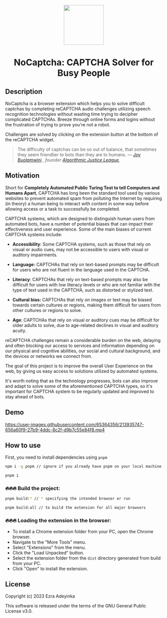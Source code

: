 <p  align="center"><img  width="128"  height="128"  src="https://i.imgur.com/KeiYRhv.png"/></p>

<h1  align="center">NoCaptcha: CAPTCHA Solver for Busy People</h1>

## Description

NoCaptcha is a browser extension which helps you to solve difficult captchas by completing reCAPTCHA audio challenges utilizing speech recognition technologies without wasting time trying to decipher complicated CAPTCHAs. Breeze through online forms and logins without the frustration of trying to prove you're not a robot.

Challenges are solved by clicking on the extension button at the bottom of the reCAPTCHA widget.

> The difficulty of captchas can be so out of balance, that sometimes they seem friendlier to bots than they are to humans.
>  — <cite>[Joy Buolamwini](https://en.wikipedia.org/wiki/Joy_Buolamwini) , founder [Algorithmic Justice League](https://en.wikipedia.org/wiki/Algorithmic_Justice_League),</cite>


## Motivation

Short for <b> Completely Automated Public Turing Test to tell Computers and Humans Apart</b>, CAPTCHA has long been the standard tool used by various websites to prevent automated spam from polluting the Internet by requiring (in theory) a human being to interact with content in some way before allowing access or a task to successfully be completed.

CAPTCHA systems, which are designed to distinguish human users from automated bots, have a number of potential biases that can impact their effectiveness and user experience. Some of the main biases of current CAPTCHA systems include:

-   **Accessibility**: Some CAPTCHA systems, such as those that rely on visual or audio cues, may not be accessible to users with visual or auditory impairments.
    
-   **Language:** CAPTCHAs that rely on text-based prompts may be difficult for users who are not fluent in the language used in the CAPTCHA.
    
-   **Literacy**: CAPTCHAs that rely on text-based prompts may also be difficult for users with low literacy levels or who are not familiar with the type of text used in the CAPTCHA, such as distorted or stylized text.
    
-   **Cultural bias:** CAPTCHAs that rely on images or text may be biased towards certain cultures or regions, making them difficult for users from other cultures or regions to solve.
    
-   **Age**: CAPTCHAs that rely on visual or auditory cues may be difficult for older adults to solve, due to age-related declines in visual and auditory acuity.

reCAPTCHA challenges remain a considerable burden on the web, delaying and often blocking our access to services and information depending on our physical and cognitive abilities, our social and cultural background, and the devices or networks we connect from.

The goal of this project is to improve the overall User Experience on the web, by giving us easy access to solutions utilized by automated systems.

It's worth noting that as the technology progresses, bots can also improve and adapt to solve some of the aforementioned CAPTCHA types, so it's important for CAPTCHA system to be regularly updated and improved to stay ahead of bots.


## Demo

https://user-images.githubusercontent.com/65364356/213935747-656a60f9-27b9-4ddc-8c2f-d9b7c55e84f8.mp4

## How to use


First, you need to install dependencies using `pnpm`

```bash
npm i -g pnpm // ignore if you already have pnpm on your local machine

pnpm i
```

### 🔥🔥🔥 Build the project:

```bash
pnpm build:* // * specifying the intended browser or run

pnpm build:all // to build the extension for all major browsers
```

### 🔥🔥🔥 Loading the extension in the browser:

- To install a Chrome extension folder from your PC, open the Chrome browser.
- Navigate to the "More Tools" menu. 
- Select "Extensions" from the menu.
- Click the "Load Unpacked" button. 
- Select the extension folder from the ```dist``` directory generated from build from your PC.
- Click "Open" to install the extension.


## License


Copyright (c) 2023 Ezra Adeyinka
  

This software is released under the terms of the GNU General Public License v3.0.


